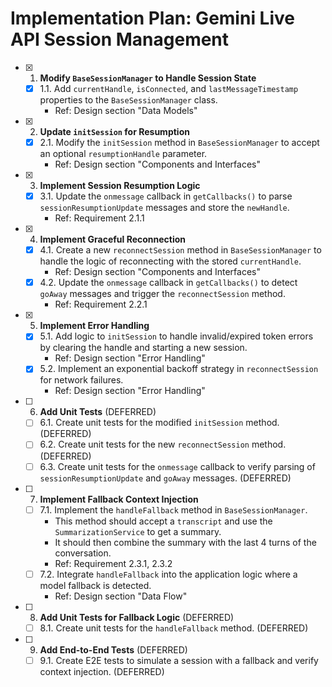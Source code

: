 # Implementation Plan: Gemini Live API Session Management

- [x] 1. **Modify `BaseSessionManager` to Handle Session State**
  - [x] 1.1. Add `currentHandle`, `isConnected`, and `lastMessageTimestamp` properties to the `BaseSessionManager` class.
    - Ref: Design section "Data Models"
- [x] 2. **Update `initSession` for Resumption**
  - [x] 2.1. Modify the `initSession` method in `BaseSessionManager` to accept an optional `resumptionHandle` parameter.
    - Ref: Design section "Components and Interfaces"
- [x] 3. **Implement Session Resumption Logic**
  - [x] 3.1. Update the `onmessage` callback in `getCallbacks()` to parse `sessionResumptionUpdate` messages and store the `newHandle`.
    - Ref: Requirement 2.1.1
- [x] 4. **Implement Graceful Reconnection**
  - [x] 4.1. Create a new `reconnectSession` method in `BaseSessionManager` to handle the logic of reconnecting with the stored `currentHandle`.
    - Ref: Design section "Components and Interfaces"
  - [x] 4.2. Update the `onmessage` callback in `getCallbacks()` to detect `goAway` messages and trigger the `reconnectSession` method.
    - Ref: Requirement 2.2.1
- [x] 5. **Implement Error Handling**
  - [x] 5.1. Add logic to `initSession` to handle invalid/expired token errors by clearing the handle and starting a new session.
    - Ref: Design section "Error Handling"
  - [x] 5.2. Implement an exponential backoff strategy in `reconnectSession` for network failures.
    - Ref: Design section "Error Handling"
- [ ] 6. **Add Unit Tests** (DEFERRED)
  - [ ] 6.1. Create unit tests for the modified `initSession` method. (DEFERRED)
  - [ ] 6.2. Create unit tests for the new `reconnectSession` method. (DEFERRED)
  - [ ] 6.3. Create unit tests for the `onmessage` callback to verify parsing of `sessionResumptionUpdate` and `goAway` messages. (DEFERRED)
- [ ] 7. **Implement Fallback Context Injection**
  - [ ] 7.1. Implement the `handleFallback` method in `BaseSessionManager`.
    - This method should accept a `transcript` and use the `SummarizationService` to get a summary.
    - It should then combine the summary with the last 4 turns of the conversation.
    - Ref: Requirement 2.3.1, 2.3.2
  - [ ] 7.2. Integrate `handleFallback` into the application logic where a model fallback is detected.
    - Ref: Design section "Data Flow"
- [ ] 8. **Add Unit Tests for Fallback Logic** (DEFERRED)
    - [ ] 8.1. Create unit tests for the `handleFallback` method. (DEFERRED)
- [ ] 9. **Add End-to-End Tests** (DEFERRED)
    - [ ] 9.1. Create E2E tests to simulate a session with a fallback and verify context injection. (DEFERRED)
